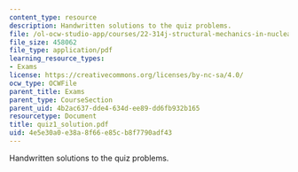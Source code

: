 ```yaml
---
content_type: resource
description: Handwritten solutions to the quiz problems.
file: /ol-ocw-studio-app/courses/22-314j-structural-mechanics-in-nuclear-power-technology-fall-2006/4e5e30a0e38a8f66e85cb8f7790adf43_quiz1_solution.pdf
file_size: 458062
file_type: application/pdf
learning_resource_types:
- Exams
license: https://creativecommons.org/licenses/by-nc-sa/4.0/
ocw_type: OCWFile
parent_title: Exams
parent_type: CourseSection
parent_uid: 4b2ac637-dde4-634d-ee89-dd6fb932b165
resourcetype: Document
title: quiz1_solution.pdf
uid: 4e5e30a0-e38a-8f66-e85c-b8f7790adf43
---
```

Handwritten solutions to the quiz problems.